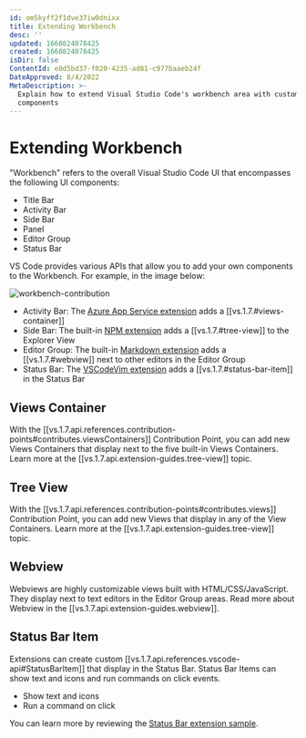 ```yaml
---
id: om5kyff2f1dve37iw0dnixx
title: Extending Workbench
desc: ''
updated: 1660824078425
created: 1660824078425
isDir: false
ContentId: e0d5bd37-f020-4235-ad81-c977baaeb24f
DateApproved: 8/4/2022
MetaDescription: >-
  Explain how to extend Visual Studio Code's workbench area with custom UI
  components
---
```


# Extending Workbench

"Workbench" refers to the overall Visual Studio Code UI that encompasses the following UI components:

- Title Bar
- Activity Bar
- Side Bar
- Panel
- Editor Group
- Status Bar

VS Code provides various APIs that allow you to add your own components to the Workbench. For example, in the image below:

![workbench-contribution](/assets/workbench-contribution-qt45i662vhhh.png)

- Activity Bar: The [Azure App Service extension](https://marketplace.visualstudio.com/items?itemName=ms-azuretools.vscode-azureappservice) adds a [[vs.1.7.#views-container]]
- Side Bar: The built-in [NPM extension](https://github.com/microsoft/vscode/tree/main/extensions/npm) adds a [[vs.1.7.#tree-view]] to the Explorer View
- Editor Group: The built-in [Markdown extension](https://github.com/microsoft/vscode/tree/main/extensions/markdown-language-features) adds a [[vs.1.7.#webview]] next to other editors in the Editor Group
- Status Bar: The [VSCodeVim extension](https://marketplace.visualstudio.com/items?itemName=vscodevim.vim) adds a [[vs.1.7.#status-bar-item]] in the Status Bar

## Views Container

With the [[vs.1.7.api.references.contribution-points#contributes.viewsContainers]] Contribution Point, you can add new Views Containers that display next to the five built-in Views Containers. Learn more at the [[vs.1.7.api.extension-guides.tree-view]] topic.

## Tree View

With the [[vs.1.7.api.references.contribution-points#contributes.views]] Contribution Point, you can add new Views that display in any of the View Containers. Learn more at the [[vs.1.7.api.extension-guides.tree-view]] topic.

## Webview

Webviews are highly customizable views built with HTML/CSS/JavaScript. They display next to text editors in the Editor Group areas. Read more about Webview in the [[vs.1.7.api.extension-guides.webview]].

## Status Bar Item

Extensions can create custom [[vs.1.7.api.references.vscode-api#StatusBarItem]] that display in the Status Bar. Status Bar Items can show text and icons and run commands on click events.

- Show text and icons
- Run a command on click

You can learn more by reviewing the [Status Bar extension sample](https://github.com/microsoft/vscode-extension-samples/tree/main/statusbar-sample).
